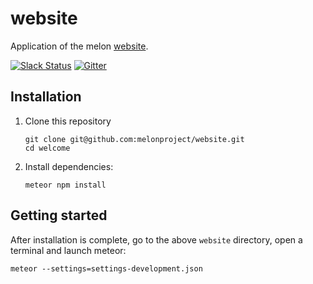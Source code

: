 # website

Application of the melon [website](https://melonport.com). 

[![Slack Status](http://chat.melonport.com/badge.svg)](http://chat.melonport.com) [![Gitter](https://badges.gitter.im/melonproject/general.svg)](https://gitter.im/melonproject/general?utm_source=badge&utm_medium=badge&utm_campaign=pr-badge&utm_content=badge)


## Installation

1. Clone this repository
    ```
    git clone git@github.com:melonproject/website.git
    cd welcome

    ```

2. Install dependencies:
    ```
    meteor npm install
    ```

## Getting started

After installation is complete, go to the above `website` directory, open a terminal and launch meteor:

  ```
  meteor --settings=settings-development.json
  ```
